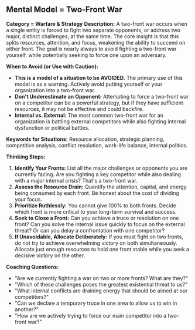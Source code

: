 ## Mental Model = Two-Front War

**Category = Warfare & Strategy**
**Description:** 
A two-front war occurs when a single entity is forced to fight two separate opponents, or address two major, distinct challenges, at the same time. The core insight is that this splits resources, attention, and focus, weakening the ability to succeed on either front. The goal is nearly always to avoid fighting a two-front war yourself, while potentially seeking to force one upon an adversary.

**When to Avoid (or Use with Caution):**
- **This is a model of a situation to be AVOIDED.** The primary use of this model is as a warning. Actively avoid putting yourself or your organization into a two-front war.
- **Don't Underestimate an Opponent:** Attempting to force a two-front war on a competitor can be a powerful strategy, but if they have sufficient resources, it may not be effective and could backfire.
- **Internal vs. External:** The most common two-front war for an organization is battling external competitors while also fighting internal dysfunction or political battles.

**Keywords for Situations:**
Resource allocation, strategic planning, competitive analysis, conflict resolution, work-life balance, internal politics.

**Thinking Steps:**
1. **Identify Your Fronts:** List all the major challenges or opponents you are currently facing. Are you fighting a key competitor while also dealing with a major internal crisis? That's a two-front war.
2. **Assess the Resource Drain:** Quantify the attention, capital, and energy being consumed by each front. Be honest about the cost of dividing your focus.
3. **Prioritize Ruthlessly:** You cannot give 100% to both fronts. Decide which front is more critical to your long-term survival and success.
4. **Seek to Close a Front:** Can you achieve a truce or resolution on one front? Can you solve the internal issue quickly to focus on the external threat? Or can you delay a confrontation with one competitor?
5. **If Unavoidable, Allocate Deliberately:** If you must fight on two fronts, do not try to achieve overwhelming victory on both simultaneously. Allocate just enough resources to hold one front stable while you seek a decisive victory on the other.

**Coaching Questions:**
- "Are we currently fighting a war on two or more fronts? What are they?"
- "Which of these challenges poses the greatest existential threat to us?"
- "What internal conflicts are draining energy that should be aimed at our competitors?"
- "Can we declare a temporary truce in one area to allow us to win in another?"
- "How are we actively trying to force our main competitor into a two-front war?" 